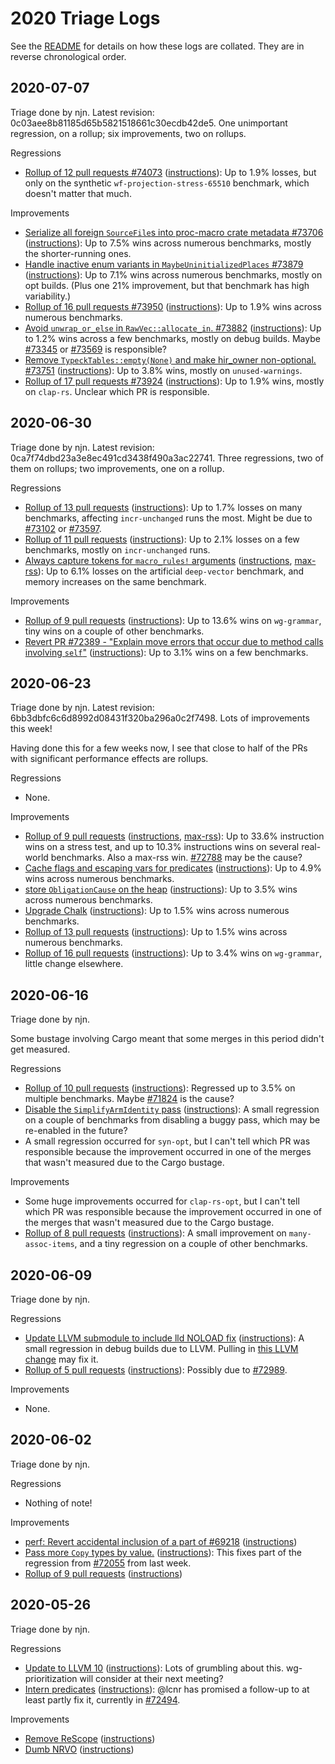 # 2020 Triage Logs

See the [README](README.md) for details on how these logs are collated. They
are in reverse chronological order.

## 2020-07-07

Triage done by njn. Latest revision: 0c03aee8b81185d65b5821518661c30ecdb42de5.
One unimportant regression, on a rollup; six improvements, two on rollups.

Regressions
- [Rollup of 12 pull requests #74073](https://github.com/rust-lang/rust/pull/74073)
  ([instructions](https://perf.rust-lang.org/compare.html?start=2753fab7ce3647033146b07c8b6c9f4856a910b0&end=0c03aee8b81185d65b5821518661c30ecdb42de5&stat=instructions:u)):
  Up to 1.9% losses, but only on the synthetic `wf-projection-stress-65510`
  benchmark, which doesn't matter that much.

Improvements
- [Serialize all foreign `SourceFile`s into proc-macro crate metadata #73706](https://github.com/rust-lang/rust/pull/73706)
  ([instructions](https://perf.rust-lang.org/compare.html?start=16957bd4d3a5377263f76ed74c572aad8e4b7e59&end=d462551a8600e57d8b6f87e71ea56868bc5da6cf&stat=instructions:u)):
  Up to 7.5% wins across numerous benchmarks, mostly the shorter-running ones.
- [Handle inactive enum variants in `MaybeUninitializedPlaces` #73879](https://github.com/rust-lang/rust/pull/73879)
  ([instructions](https://perf.rust-lang.org/compare.html?start=0cd7ff7ddfb75a38dca81ad3e76b1e984129e939&end=2753fab7ce3647033146b07c8b6c9f4856a910b0&stat=instructions:u)):
  Up to 7.1% wins across numerous benchmarks, mostly on opt builds. (Plus one
  21% improvement, but that benchmark has high variability.)
- [Rollup of 16 pull requests #73950](https://github.com/rust-lang/rust/pull/73950)
  ([instructions](https://perf.rust-lang.org/compare.html?start=9491f18c5de3ff1c4bf9c3fdacf52d9859e26f7c&end=b7856f695d65a8ebc846754f97d15814bcb1c244&stat=instructions:u)):
  Up to 1.9% wins across numerous benchmarks.
- [Avoid `unwrap_or_else` in `RawVec::allocate_in`. #73882](https://github.com/rust-lang/rust/pull/73882)
  ([instructions](https://perf.rust-lang.org/compare.html?start=5f4abc16e1b2cb035eee6a5079ce45ce924c1f33&end=cd1a46d644791c79433db934ad4e6131c577efcc&stat=instructions:u)):
  Up to 1.2% wins across a few benchmarks, mostly on debug builds. Maybe
  [#73345](https://github.com/rust-lang/rust/pull/73345) or
  [#73569](https://github.com/rust-lang/rust/pull/73569) is responsible?
- [Remove `TypeckTables::empty(None)` and make hir_owner non-optional. #73751](https://github.com/rust-lang/rust/pull/73751)
  ([instructions](https://perf.rust-lang.org/compare.html?start=8a6d4342be6a6acbade8e7ef65e73d27ee8c9144&end=3503f565e1fb7296983757d2716346f48a4a262b&stat=instructions:u)):
  Up to 3.8% wins, mostly on `unused-warnings`.
- [Rollup of 17 pull requests #73924](https://github.com/rust-lang/rust/pull/73924)
  ([instructions](https://perf.rust-lang.org/compare.html?start=d462551a8600e57d8b6f87e71ea56868bc5da6cf&end=f781babf87dea29c44f93842b7ac9eb809549d29&stat=instructions:u)):
  Up to 1.9% wins, mostly on `clap-rs`. Unclear which PR is responsible.

## 2020-06-30

Triage done by njn. Latest revision: 0ca7f74dbd23a3e8ec491cd3438f490a3ac22741.
Three regressions, two of them on rollups; two improvements, one on a rollup.

Regressions
- [Rollup of 13 pull requests](https://github.com/rust-lang/rust/pull/73756)
  ([instructions](https://perf.rust-lang.org/compare.html?start=14e65d5e95da0f7e4f9127cf1598fa46f33972e8&end=9672b5e95c520774cc17bffc7031c80a1bcf4b4c&stat=instructions:u)):
  Up to 1.7% losses on many benchmarks, affecting `incr-unchanged` runs the
  most. Might be due to [#73102](https://github.com/rust-lang/rust/pull/73102)
  or [#73597](https://github.com/rust-lang/rust/pull/73597).
- [Rollup of 11 pull requests](https://github.com/rust-lang/rust/pull/73669)
  ([instructions](https://github.com/rust-lang/rust/compare/ff5b446d2fdbd898bc97a751f2f72858de185cf1...0c04344d86f9598f20d9ec86fe87ea2a5d6ff8e6)):
  Up to 2.1% losses on a few benchmarks, mostly on `incr-unchanged` runs.
- [Always capture tokens for `macro_rules!` arguments](https://github.com/rust-lang/rust/pull/73293)
  ([instructions](https://github.com/rust-lang/rust/compare/0c04344d86f9598f20d9ec86fe87ea2a5d6ff8e6...3c90ae8404b6b83bc3cba35840ddf7edd500cc86), [max-rss](https://perf.rust-lang.org/compare.html?start=0c04344d86f9598f20d9ec86fe87ea2a5d6ff8e6&end=3c90ae8404b6b83bc3cba35840ddf7edd500cc86&stat=max-rss)):
  Up to 6.1% losses on the artificial `deep-vector` benchmark, and memory
  increases on the same benchmark.

Improvements
- [Rollup of 9 pull requests](https://github.com/rust-lang/rust/pull/73643)
  ([instructions](https://github.com/rust-lang/rust/compare/3b1c08c68ccc2c222f84384c836b5e167e2bc241...1557fb031b272b4c5bfcc7de5df7eddc7b36a584)):
  Up to 13.6% wins on `wg-grammar`, tiny wins on a couple of other benchmarks.
- [Revert PR #72389 - "Explain move errors that occur due to method calls involving `self`"](https://github.com/rust-lang/rust/pull/73594)
  ([instructions](https://github.com/rust-lang/rust/compare/6bb3dbfc6c6d8992d08431f320ba296a0c2f7498...cbf356a1a5677b1c073f09ba833d8247c7ed01aa)):
  Up to 3.1% wins on a few benchmarks.

## 2020-06-23

Triage done by njn. Latest revision: 6bb3dbfc6c6d8992d08431f320ba296a0c2f7498.
Lots of improvements this week!

Having done this for a few weeks now, I see that close to half of the PRs with
significant performance effects are rollups.

Regressions
- None.

Improvements
- [Rollup of 9 pull requests](https://github.com/rust-lang/rust/pull/73563)
  ([instructions](https://perf.rust-lang.org/compare.html?start=f455e46eae1a227d735091091144601b467e1565&end=7058471adec80a2a1e6092443e08546768c9c894&stat=instructions:u), [max-rss](https://perf.rust-lang.org/compare.html?start=f455e46eae1a227d735091091144601b467e1565&end=7058471adec80a2a1e6092443e08546768c9c894&stat=max-rss)):
  Up to 33.6% instruction wins on a stress test, and up to 10.3% instructions
  wins on several real-world benchmarks. Also a max-rss win.
  [#72788](https://github.com/rust-lang/rust/pull/72788) may be the cause?
- [Cache flags and escaping vars for predicates](https://github.com/rust-lang/rust/pull/73180)
  ([instructions](https://perf.rust-lang.org/compare.html?start=a8cf3991177f30694200002cd9479ffbbe6d9a1a&end=1a4e2b6f9c75a0e21722c88a0e3b610d6ffc3ae3&stat=instructions:u)):
  Up to 4.9% wins across numerous benchmarks.
- [store `ObligationCause` on the heap](https://github.com/rust-lang/rust/pull/72962)
  ([instructions](https://perf.rust-lang.org/compare.html?start=f315c35a77e40bd11ce81fedc0556be0f410bbf4&end=c8a9c340de32cb70c8bad8af1a4474f805c5a969&stat=instructions:u)):
  Up to 3.5% wins across numerous benchmarks.
- [Upgrade Chalk](https://github.com/rust-lang/rust/pull/72936)
  ([instructions](https://perf.rust-lang.org/compare.html?start=349f6bfb11d73ebb6a272f9a3d00883484f8218c&end=a8cf3991177f30694200002cd9479ffbbe6d9a1a&stat=instructions:u)):
  Up to 1.5% wins across numerous benchmarks.
- [Rollup of 13 pull requests](https://github.com/rust-lang/rust/pull/73511)
  ([instructions](https://perf.rust-lang.org/compare.html?start=2d8bd9b74dc0cf06d881bac645698ccbcf9d9c5e&end=34c5cd9a64d8537236626c4ccbed39a924cd38e2&stat=instructions:u)):
  Up to 1.5% wins across numerous benchmarks.
- [Rollup of 16 pull requests](https://github.com/rust-lang/rust/pull/73528)
  ([instructions](https://perf.rust-lang.org/compare.html?start=34c5cd9a64d8537236626c4ccbed39a924cd38e2&end=033013cab3a861224fd55f494c8be1cb0349eb49&stat=instructions:u)):
  Up to 3.4% wins on `wg-grammar`, little change elsewhere.

## 2020-06-16

Triage done by njn.

Some bustage involving Cargo meant that some merges in this period didn't get
measured.

Regressions
- [Rollup of 10 pull requests](https://github.com/rust-lang/rust/pull/73367)
  ([instructions](https://perf.rust-lang.org/compare.html?start=ce6d3a73b514e9649e57cee812ad129bb2112016&end=d4ecf31efc2309fb6df8c2a8af9aaf8176ab1c8d&stat=instructions:u)):
  Regressed up to 3.5% on multiple benchmarks. Maybe
  [#71824](https://github.com/rust-lang/rust/pull/71824) is the cause?
- [Disable the `SimplifyArmIdentity` pass](https://github.com/rust-lang/rust/pull/73262)
  ([instructions](https://perf.rust-lang.org/compare.html?start=7c78a5f97de07a185eebae5a5de436c80d8ba9d4&end=f4fbb93113aa4f0a0cd08e74afb35381bbfbc7f0&stat=instructions:u)):
  A small regression on a couple of benchmarks from disabling a buggy pass,
  which may be re-enabled in the future?
- A small regression occurred for `syn-opt`, but I can't tell which PR was
  responsible because the improvement occurred in one of the merges that wasn't
  measured due to the Cargo bustage.

Improvements
- Some huge improvements occurred for `clap-rs-opt`, but I can't tell which PR
  was responsible because the improvement occurred in one of the merges that
  wasn't measured due to the Cargo bustage.
- [Rollup of 8 pull requests](https://github.com/rust-lang/rust/pull/73316)
  ([instructions](https://perf.rust-lang.org/compare.html?start=1fb612bd15bb3ef098fd24c20d0727de573b4410&end=06e47688bf15d0215edbe05b21603062f6d2eb5d&stat=instructions:u)):
  A small improvement on `many-assoc-items`, and a tiny regression on a couple
  of other benchmarks.

## 2020-06-09

Triage done by njn.

Regressions
- [Update LLVM submodule to include lld NOLOAD fix](https://github.com/rust-lang/rust/pull/73072)
  ([instructions](https://perf.rust-lang.org/compare.html?start=450abe80f193ccefbfcd48214d70520f2d507f0e&end=a2fc33e0c87a258542cd12d6ffae52c43aa3785a&stat=instructions:u)):
  A small regression in debug builds due to LLVM. Pulling in [this LLVM
  change](https://reviews.llvm.org/D80964) may fix it.
- [Rollup of 5 pull requests](https://github.com/rust-lang/rust/pull/73081)
  ([instructions](https://perf.rust-lang.org/compare.html?start=9c1857fad849ad56d38327b9bc11377a0bdbb4cf&end=450abe80f193ccefbfcd48214d70520f2d507f0e&stat=instructions:u)):
  Possibly due to [#72989](https://github.com/rust-lang/rust/pull/72989).

Improvements
- None.

## 2020-06-02

Triage done by njn.

Regressions
- Nothing of note!

Improvements
- [perf: Revert accidental inclusion of a part of #69218](https://github.com/rust-lang/rust/pull/71996)
  ([instructions](https://perf.rust-lang.org/compare.html?start=2873165725c15e96dae521a412065c144d9c7a25&end=664fcd3f046e2a6824602da0fad81e3e2bb0d409&stat=instructions:u))
- [Pass more `Copy` types by value.](https://github.com/rust-lang/rust/pull/72494)
  ([instructions](https://perf.rust-lang.org/compare.html?start=664fcd3f046e2a6824602da0fad81e3e2bb0d409&end=45127211566c53bac386b66909a830649182ab7a&stat=instructions:u)):
  This fixes part of the regression from
  [#72055](https://github.com/rust-lang/rust/pull/72055) from last week.
- [Rollup of 9 pull requests](https://github.com/rust-lang/rust/pull/72778)
  ([instructions](https://perf.rust-lang.org/compare.html?start=91fb72a8a9f53de2bcc5638c1358fcb552dba8ce&end=74e80468347471779be6060d8d7d6d04e98e467f&stat=instructions:u))

## 2020-05-26

Triage done by njn.

Regressions
- [Update to LLVM 10](https://github.com/rust-lang/rust/pull/67759)
  ([instructions](https://perf.rust-lang.org/compare.html?start=0aa6751c19d3ba80df5b0b02c00bf44e13c97e80&end=82911b3bba76e73afe2881b732fe6b0edb35d5d3&stat=instructions:u)):
  Lots of grumbling about this. wg-prioritization will consider at their next meeting?
- [Intern predicates](https://github.com/rust-lang/rust/pull/72055)
  ([instructions](https://perf.rust-lang.org/compare.html?start=9310e3bd4f425f84fc27878ebf2bda1f30935a63&end=d9417b385145af1cabd0be8a95c65075d2fc30ff&stat=instructions:u)):
  @lcnr has promised a follow-up to at least partly fix it, currently in
  [#72494](https://github.com/rust-lang/rust/pull/72494).

Improvements
- [Remove ReScope](https://github.com/rust-lang/rust/pull/72362)
  ([instructions](https://perf.rust-lang.org/compare.html?start=3137f8e2d141d7d7c65040a718a9193f50e1282e&end=52b605c8cb2f730e607de0777a694cd1b9bb3e15&stat=instructions:u))
- [Dumb NRVO](https://github.com/rust-lang/rust/pull/72205)
  ([instructions](https://perf.rust-lang.org/compare.html?start=963bf528292d8f97104515e32908e30c2467b6a8&end=7f79e98c0356642db62e5113327e436c951e843d&stat=instructions:u))


